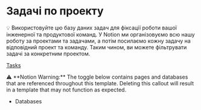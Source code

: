 # Задачі по проекту

<aside>
💡 Використовуйте цю базу даних задач для фіксації роботи вашої інженерної та продуктової команд. У Notion ми організовуємо всю нашу роботу за проектами та задачами, а потім посилаємо кожну задачу на відповідний проект та команду. Таким чином, ви можете фільтрувати задачі за конкретним проектом.

</aside>

[Tasks](https://github.com/Tsuhiko/translation-project/blob/main/Задачі%20по%20проекту/Tasks.csv)

<aside>
⚠️ **Notion Warning:** The toggle below contains pages and databases that are referenced throughout this template. Deleting this callout will result in a template that may not function as expected.

- Databases
</aside>
